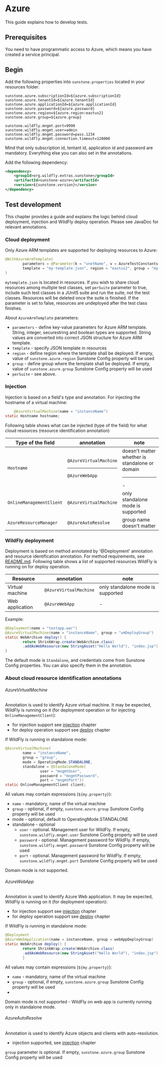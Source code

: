 # Azure

This guide explains how to develop tests.

## Prerequisites

You need to have programmatic access to Azure, which means you have created a service principal.

## Begin

Add the following properties into `sunstone.properties` located in your resources folder:

```properties
sunstone.azure.subscriptionId=${azure.subscriptionId}
sunstone.azure.tenantId=${azure.tenantId}
sunstone.azure.applicationId=${azure.applicationId}
sunstone.azure.password=${azure.password}
sunstone.azure.region=${azure.region:eastus2}
sunstone.azure.group=${azure.group}

sunstone.wildfly.mngmt.port=9990
sunstone.wildfly.mngmt.user=admin
sunstone.wildfly.mngmt.password=pass.1234
sunstone.wildfly.mngmt.connection.timeout=120000
```

Mind that only subscription id, tentant id, application id and password are mandatory. Everything else you can also set in the annotations.

Add the following dependency:

```xml
<dependency>
    <groupId>org.wildfly.extras.sunstone</groupId>
    <artifactId>sunstone-azure</artifactId>
    <version>${sunstone.version}</version>
</dependency>
```

## Test development

This chapter provides a guide and explains the logic behind cloud deployment, injection and WildFly deploy operation. Please see JavaDoc for relevant annotations.

### Cloud deployment

Only Azure ARM templates are supported for deploying resources to Azure:

```java
@WithAzureArmTemplate(
        parameters = @Parameter(k = "vnetName", v = AzureTestConstants.VNET_NAME_1),
        template = "my-template.json", region = "eastus2", group = "my-group"
)
```

`mytemplate.json` is located in resources. If you wish to share cloud resources among multiple test classes, set `perSuite` parameter to true, include such test classes in a JUnit5 suite and run the suite, not the test classes. Resources will be deleted once the suite is finished. If the parameter is set to false, resources are undeployed after the test class finishes.

About `AzureArmTemplate` parameters:
- `parameters` - define key-value parameters for Azure ARM template. String, integer, securestring and boolean types are supported. String values are converted into correct JSON structure for Azure ARM template.
- `template` - specify JSON template in resources
- `region` - define region where the template shall be deployed. If empty, value of `sunstone.azure.region` Sunstone Config property will be used
- `group` - define group where the template shall be deployed. If empty, value of `sunstone.azure.group` Sunstone Config property will be used
- `perSuite` - see above.

### Injection

Injection is based on a field's type and annotation. For injecting the hostname of a virtual machine:

```java
    @AzureVirtualMachine(name = "instanceName")
static Hostname hostname;
```

Following table shows what can be injected (type of the field) for what cloud resources (resource identification annotation)

| Type of the field        | annotation                                | note                                                   |
|--------------------------|-------------------------------------------|--------------------------------------------------------|
| `Hostname`               | `@AzureVirtualMachine`<hr/>`@AzureWebApp` | doesn't matter whether is standalone or domain <hr/> - |
| `OnlineManagementClient` | `@AzureVirtualMachine`                    | only standalone mode is supported                      |
| `AzureResourceManager`   | `@AzureAutoResolve`                       | group name doesn't matter                              |



### WildFly deployment

Deployment is based on method annotated by '@Deployment' annotation and resource identification annotation. For method requirements, see [README.md](README.md#wildfly-deployment). Following table shows a list of supported resources WildFly is running on for deploy operation.

| Resource          | annotation              | note                              |
|-------------------|-------------------------|-----------------------------------|
| Virtual machine   | `@AzureVirtualMachine`  | only standalone mode is supported |
| Web application   | `@AzureWebApp`          | -                                 |

Example:
```java
@Deployment(name = "testapp.war")
@AzureVirtualMachine(name = "instanceName", group = "vmDeployGroup")
static WebArchive deploy() {
        return ShrinkWrap.create(WebArchive.class)
        .addAsWebResource(new StringAsset("Hello World"), "index.jsp");
}
```

The default mode is `Standalone`, and credentials come from Sunstone Config properties. You can also specify them in the annotation.

### About cloud resource identification annotations

###### AzureVirtualMachine
Annotation is used to identify Azure virtual machine. It may be expected, WildFly is running on it (for deployment operation or for injecting `OnlineManagementClient`):
- for injection support see [injection](Azure-README.md#injection) chapter
- for deploy operation support see [deploy](Azure-README.md#wildfly-deployment) chapter

If WildFly is running in standalone mode:
```java
@AzureVirtualMachine(
        name = "instanceName",
        group = "group",
        mode = OperatingMode.STANDALONE,
        standalone = @StandaloneMode(
                user = "mngmtUser",
                password = "mngmtPassword",
                port = "mngmtPort"))
static OnlineManagementClient client;
```

All values may contain expressions (`${my.property}`):
- `name` - mandatory, name of the virtual machine
- `group` - optional, if empty, `sunstone.azure.group` Sunstone Config property will be used
- mode - optional, default to OperatingMode.STANDALONE
- standalone - optional
  - `user` - optional. Management user for WildFly. If empty, `sunstone.wildfly.mngmt.user` Sunstone Config property will be used
  - `password` - optional. Management password for WildFly. If empty, `sunstone.wildfly.mngmt.password` Sunstone Config property will be used
  - `port` - optional. Management password for WildFly. If empty, `sunstone.wildfly.mngmt.port` Sunstone Config property will be used

Domain mode is not supported.

###### AzureWebApp
Annotation is used to identify Azure Web application. It may be expected, WildFly is running on it (for deployment operation):
- for injection support see [injection](Azure-README.md#injection) chapter
- for deploy operation support see [deploy](Azure-README.md#wildfly-deployment) chapter

If WildFly is running in standalone mode:

```java
@Deployment
@AzureWebApplication(name = instanceName, group = webAppDeployGroup)
static WebArchive deploy() {
        return ShrinkWrap.create(WebArchive.class)
        .addAsWebResource(new StringAsset("Hello World"), "index.jsp");
        }
```

All values may contain expressions (`${my.property}`):
- `name` - mandatory, name of the virtual machine
- `group` - optional, if empty, `sunstone.azure.group` Sunstone Config property will be used
-
Domain mode is not supported - WildFly on web app is currently running only in standalone mode.

###### AzureAutoResolve
Annotation is used to identify Azure objects and clients with auto-resolution.
- injection supported, see [injection](Azure-README.md#wildfly-deployment) chapter

`group` parameter is optional. If empty, `sunstone.azure.group` Sunstone Config property will be used 